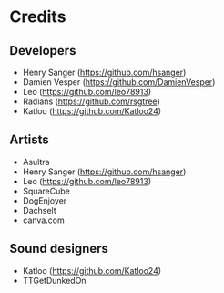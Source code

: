 # Credits

## Developers
- Henry Sanger \(https://github.com/hsanger)
- Damien Vesper \(https://github.com/DamienVesper)
- Leo \(https://github.com/leo78913)
- Radians \(https://github.com/rsgtree)
- Katloo \(https://github.com/Katloo24)

## Artists
- Asultra
- Henry Sanger \(https://github.com/hsanger)
- Leo \(https://github.com/leo78913)
- SquareCube
- DogEnjoyer
- Dachselt
- canva.com

## Sound designers
- Katloo \(https://github.com/Katloo24)
- TTGetDunkedOn
